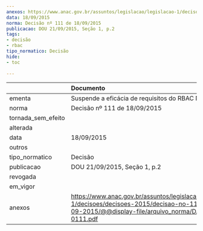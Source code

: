 ```yaml
---
anexos: https://www.anac.gov.br/assuntos/legislacao/legislacao-1/decisoes/decisoes-2015/decisao-no-111-de-18-09-2015/@@display-file/arquivo_norma/DA2015-0111.pdf
data: 18/09/2015
norma: Decisão nº 111 de 18/09/2015
publicacao: DOU 21/09/2015, Seção 1, p.2
tags:
- decisão
- rbac
tipo_normatico: Decisão
hide: 
- toc 
 
---
```


|                    | Documento                                                                                                                                                 |
|:-------------------|:----------------------------------------------------------------------------------------------------------------------------------------------------------|
| ementa             | Suspende a eficácia de requisitos do RBAC Nº 61.                                                                                                          |
| norma              | Decisão nº 111 de 18/09/2015                                                                                                                              |
| tornada_sem_efeito |                                                                                                                                                           |
| alterada           |                                                                                                                                                           |
| data               | 18/09/2015                                                                                                                                                |
| outros             |                                                                                                                                                           |
| tipo_normatico     | Decisão                                                                                                                                                   |
| publicacao         | DOU 21/09/2015, Seção 1, p.2                                                                                                                              |
| revogada           |                                                                                                                                                           |
| em_vigor           |                                                                                                                                                           |
| anexos             | https://www.anac.gov.br/assuntos/legislacao/legislacao-1/decisoes/decisoes-2015/decisao-no-111-de-18-09-2015/@@display-file/arquivo_norma/DA2015-0111.pdf |